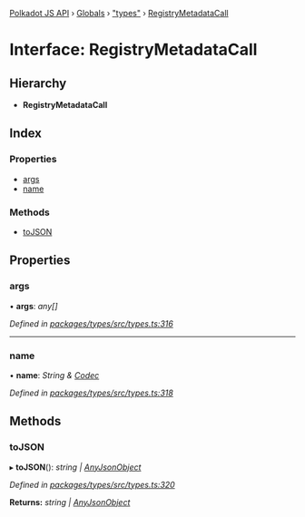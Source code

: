 [Polkadot JS API](../README.md) › [Globals](../globals.md) › ["types"](../modules/_types_.md) › [RegistryMetadataCall](_types_.registrymetadatacall.md)

# Interface: RegistryMetadataCall

## Hierarchy

* **RegistryMetadataCall**

## Index

### Properties

* [args](_types_.registrymetadatacall.md#args)
* [name](_types_.registrymetadatacall.md#name)

### Methods

* [toJSON](_types_.registrymetadatacall.md#tojson)

## Properties

###  args

• **args**: *any[]*

*Defined in [packages/types/src/types.ts:316](https://github.com/polkadot-js/api/blob/906732bcdc/packages/types/src/types.ts#L316)*

___

###  name

• **name**: *String & [Codec](_types_.codec.md)*

*Defined in [packages/types/src/types.ts:318](https://github.com/polkadot-js/api/blob/906732bcdc/packages/types/src/types.ts#L318)*

## Methods

###  toJSON

▸ **toJSON**(): *string | [AnyJsonObject](_types_.anyjsonobject.md)*

*Defined in [packages/types/src/types.ts:320](https://github.com/polkadot-js/api/blob/906732bcdc/packages/types/src/types.ts#L320)*

**Returns:** *string | [AnyJsonObject](_types_.anyjsonobject.md)*

